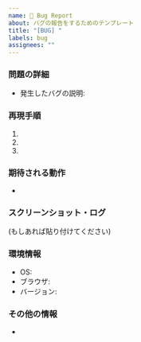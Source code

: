```yaml
---
name: 🐞 Bug Report
about: バグの報告をするためのテンプレート
title: "[BUG] "
labels: bug
assignees: ""
---
```


### 問題の詳細

- 発生したバグの説明:

### 再現手順

1.
2.
3.

### 期待される動作

-

### スクリーンショット・ログ

(もしあれば貼り付けてください)

### 環境情報

- OS:
- ブラウザ:
- バージョン:

### その他の情報

-
